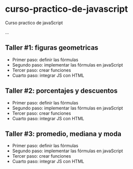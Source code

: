# curso-practico-de-javascript
Curso practico de javaScript

...

## Taller #1: figuras geometricas

- Primer paso: definir las fórmulas
- Segundo paso: implementar las fórmulas en javaScript
- Tercer paso: crear funciones
- Cuarto paso: integrar JS con HTML

## Taller #2: porcentajes y descuentos

- Primer paso: definir las fórmulas
- Segundo paso: implementar las fórmulas en javaScript
- Tercer paso: crear funciones
- Cuarto paso: integrar JS con HTML

## Taller #3: promedio, mediana y moda

- Primer paso: definir las fórmulas
- Segundo paso: implementar las fórmulas en javaScript
- Tercer paso: crear funciones
- Cuarto paso: integrar JS con HTML

